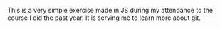 This is a very simple exercise made in JS during my attendance to the course I did the past year. It is serving me to learn more about git. 
